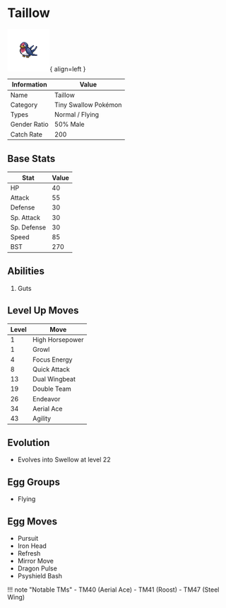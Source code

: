 # Taillow

![Taillow](../images/pokemon/276.png){ align=left }

| Information | Value |
|------------|--------|
| Name | Taillow |
| Category | Tiny Swallow Pokémon |
| Types | Normal / Flying |
| Gender Ratio | 50% Male |
| Catch Rate | 200 |

## Base Stats

| Stat | Value |
|------|-------|
| HP | 40 |
| Attack | 55 |
| Defense | 30 |
| Sp. Attack | 30 |
| Sp. Defense | 30 |
| Speed | 85 |
| BST | 270 |

## Abilities
1. Guts

## Level Up Moves
| Level | Move |
|-------|------|
| 1 | High Horsepower |
| 1 | Growl |
| 4 | Focus Energy |
| 8 | Quick Attack |
| 13 | Dual Wingbeat |
| 19 | Double Team |
| 26 | Endeavor |
| 34 | Aerial Ace |
| 43 | Agility |

## Evolution
- Evolves into Swellow at level 22

## Egg Groups
- Flying

## Egg Moves
- Pursuit
- Iron Head
- Refresh
- Mirror Move
- Dragon Pulse
- Psyshield Bash

!!! note "Notable TMs"
    - TM40 (Aerial Ace)
    - TM41 (Roost)
    - TM47 (Steel Wing)
